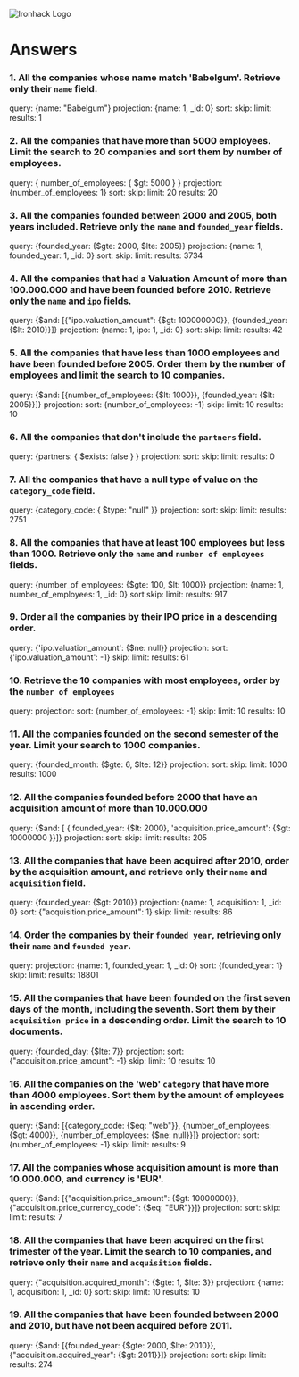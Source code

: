 ![Ironhack Logo](https://i.imgur.com/1QgrNNw.png)

# Answers  

### 1. All the companies whose name match 'Babelgum'. Retrieve only their `name` field.

query: {name: "Babelgum"}
projection: {name: 1, _id: 0}
sort:
skip:
limit:
results: 1

### 2. All the companies that have more than 5000 employees. Limit the search to 20 companies and sort them by **number of employees**.

query: { number_of_employees: { $gt: 5000 } }
projection: {number_of_employees: 1}
sort:
skip:
limit: 20
results: 20

### 3. All the companies founded between 2000 and 2005, both years included. Retrieve only the `name` and `founded_year` fields.

query: {founded_year: {$gte: 2000, $lte: 2005}}
projection: {name: 1, founded_year: 1, _id: 0}
sort:
skip:
limit:
results: 3734

### 4. All the companies that had a Valuation Amount of more than 100.000.000 and have been founded before 2010. Retrieve only the `name` and `ipo` fields.

query: {$and: [{"ipo.valuation_amount": {$gt: 100000000}}, {founded_year: {$lt: 2010}}]}
projection: {name: 1, ipo: 1, _id: 0}
sort:
skip:
limit:
results: 42

### 5. All the companies that have less than 1000 employees and have been founded before 2005. Order them by the number of employees and limit the search to 10 companies.

query:  {$and: [{number_of_employees: {$lt: 1000}}, {founded_year: {$lt: 2005}}]}
projection: 
sort: {number_of_employees: -1}
skip:
limit: 10
results: 10

### 6. All the companies that don't include the `partners` field.

query: {partners: { $exists: false } }
projection: 
sort:
skip:
limit:
results: 0

### 7. All the companies that have a null type of value on the `category_code` field.

query: {category_code: { $type: "null" }}
projection: 
sort:
skip:
limit:
results: 2751

### 8. All the companies that have at least 100 employees but less than 1000. Retrieve only the `name` and `number of employees` fields.

query: {number_of_employees: {$gte: 100, $lt: 1000}}
projection: {name: 1, number_of_employees: 1, _id: 0}
sort
skip:
limit:
results: 917

### 9. Order all the companies by their IPO price in a descending order.

query: {'ipo.valuation_amount': {$ne: null}}
projection: 
sort: {'ipo.valuation_amount': -1}
skip:
limit:
results: 61

### 10. Retrieve the 10 companies with most employees, order by the `number of employees`

query: 
projection: 
sort: {number_of_employees: -1}
skip:
limit: 10
results: 10

### 11. All the companies founded on the second semester of the year. Limit your search to 1000 companies.

query: {founded_month: {$gte: 6, $lte: 12}}
projection: 
sort:
skip:
limit: 1000
results: 1000

### 12. All the companies founded before 2000 that have an acquisition amount of more than 10.000.000

query: {$and: [ { founded_year: {$lt: 2000}, 'acquisition.price_amount': {$gt: 10000000 }}]}
projection: 
sort:
skip:
limit:
results: 205

### 13. All the companies that have been acquired after 2010, order by the acquisition amount, and retrieve only their `name` and `acquisition` field.

query: {founded_year: {$gt: 2010}}
projection: {name: 1, acquisition: 1, _id: 0}
sort: {"acquisition.price_amount": 1}
skip:
limit:
results: 86

### 14. Order the companies by their `founded year`, retrieving only their `name` and `founded year`.

query: 
projection: {name: 1, founded_year: 1, _id: 0}
sort: {founded_year: 1}
skip:
limit:
results: 18801

### 15. All the companies that have been founded on the first seven days of the month, including the seventh. Sort them by their `acquisition price` in a descending order. Limit the search to 10 documents.

query: {founded_day: {$lte: 7}}
projection: 
sort: {"acquisition.price_amount": -1}
skip:
limit: 10
results: 10

### 16. All the companies on the 'web' `category` that have more than 4000 employees. Sort them by the amount of employees in ascending order.

query: {$and: [{category_code: {$eq: "web"}}, {number_of_employees: {$gt: 4000}}, {number_of_employees: {$ne: null}}]}
projection: 
sort: {number_of_employees: -1}
skip:
limit: 
results: 9

### 17. All the companies whose acquisition amount is more than 10.000.000, and currency is 'EUR'.

query: {$and: [{"acquisition.price_amount": {$gt: 10000000}}, {"acquisition.price_currency_code": {$eq: "EUR"}}]}
projection: 
sort:
skip:
limit:
results: 7

### 18. All the companies that have been acquired on the first trimester of the year. Limit the search to 10 companies, and retrieve only their `name` and `acquisition` fields.

query: {"acquisition.acquired_month": {$gte: 1, $lte: 3}}
projection: {name: 1, acquisition: 1, _id: 0}
sort:
skip:
limit: 10
results: 10

### 19. All the companies that have been founded between 2000 and 2010, but have not been acquired before 2011.

query: {$and: [{founded_year: {$gte: 2000, $lte: 2010}}, {"acquisition.acquired_year": {$gt: 2011}}]}
projection: 
sort:
skip:
limit:
results: 274